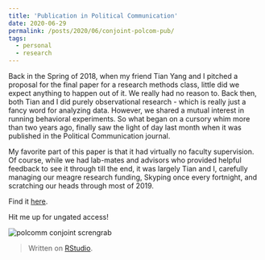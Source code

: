 ```yaml
---
title: 'Publication in Political Communication'
date: 2020-06-29
permalink: /posts/2020/06/conjoint-polcom-pub/
tags:
  - personal
  - research
---
```


Back in the Spring of 2018, when my friend Tian Yang and I pitched a proposal for the final paper for a research methods class, little did we expect anything to happen out of it.
We really had no reason to. Back then, both Tian and I did purely observational research - which is really just a fancy word for analyzing data. However, we shared a mutual interest in running behavioral experiments. So what began on a cursory whim more than two years ago, finally saw the light of day last month when it was published in the Political Communication journal.

My favorite part of this paper is that it had virtually no faculty supervision. Of course, while we had lab-mates and advisors who provided helpful feedback to see it through till the end, it was largely Tian and I, carefully managing our meagre research funding, Skyping once every fortnight, and scratching our heads through most of 2019.

Find it [here](https://www.tandfonline.com/doi/ref/10.1080/10584609.2020.1763531).

Hit me up for ungated access!

![polcomm conjoint screngrab](https://www.subhayan.com/files/images/polcomm-conjoint.png)

> Written on [RStudio](https://rstudio.com/).